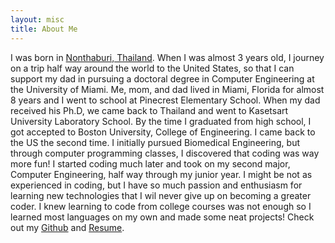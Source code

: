 ```yaml
---
layout: misc
title: About Me
---
```


I was born in [Nonthaburi, Thailand](https://en.wikipedia.org/wiki/Nonthaburi_Province). When I was almost 3 years old, I journey on a trip half way around the world to the United States, so that I can support my dad in pursuing a doctoral degree in Computer Engineering at the University of Miami. Me, mom, and dad lived in Miami, Florida for almost 8 years and I went to school at Pinecrest Elementary School. When my dad received his Ph.D, we came back to Thailand and went to Kasetsart University Laboratory School. By the time I graduated from high school, I got accepted to Boston University, College of Engineering. I came back to the US the second time. I initially pursued Biomedical Engineering, but through computer programming classes, I discovered that coding was way more fun! I started coding much later and took on my second major, Computer Engineering, half way through my junior year. I might be not as experienced in coding, but I have so much passion and enthusiasm for learning new technologies that I wil never give up on becoming a greater coder. I knew learning to code from college courses was not enough so I learned most languages on my own and made some neat projects! Check out my [Github](https://github.com/napassornl) and [Resume](https://drive.google.com/file/d/1M51PVKyypqBsoR_49Gx6RzFtkWTCDzpC/view?usp=sharing).
